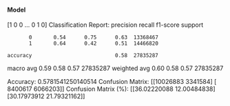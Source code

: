 #### Model
[1 0 0 ... 0 1 0]
Classification Report:
              precision    recall  f1-score   support

           0       0.54      0.75      0.63  13368467
           1       0.64      0.42      0.51  14466820

    accuracy                           0.58  27835287
   macro avg       0.59      0.58      0.57  27835287
weighted avg       0.60      0.58      0.57  27835287

Accuracy: 0.5781541250140514
Confusion Matrix:
[[10026883  3341584]
 [ 8400617  6066203]]
Confusion Matrix (%):
[[36.02220088 12.00484838]
 [30.17973912 21.79321162]]
